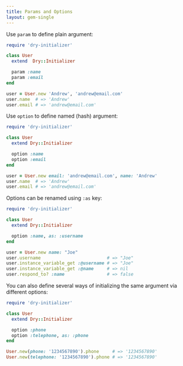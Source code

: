 ```yaml
---
title: Params and Options
layout: gem-single
---
```


Use `param` to define plain argument:

```ruby
require 'dry-initializer'

class User
  extend  Dry::Initializer

  param :name
  param :email
end

user = User.new 'Andrew', 'andrew@email.com'
user.name  # => 'Andrew'
user.email # => 'andrew@email.com'
```

Use `option` to define named (hash) argument:

```ruby
require 'dry-initializer'

class User
  extend Dry::Initializer

  option :name
  option :email
end

user = User.new email: 'andrew@email.com', name: 'Andrew'
user.name  # => 'Andrew'
user.email # => 'andrew@email.com'
```

Options can be renamed using `:as` key:

```ruby
require 'dry-initializer'

class User
  extend Dry::Initializer

  option :name, as: :username
end

user = User.new name: "Joe"
user.username                         # => "Joe"
user.instance_variable_get :@username # => "Joe"
user.instance_variable_get :@name     # => nil
user.respond_to? :name                # => false
```

You can also define several ways of initializing the same argument via different options:

```ruby
require 'dry-initializer'

class User
  extend Dry::Initializer

  option :phone
  option :telephone, as: :phone
end

User.new(phone: '1234567890').phone     # => '1234567890'
User.new(telephone: '1234567890').phone # => '1234567890'
```
